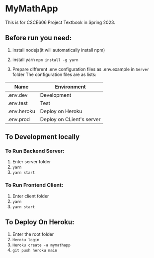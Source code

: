 # MyMathApp

This is for CSCE606 Project Textbook in Spring 2023.

## Before run you need:
1. install nodejs(it will automatically install npm)

2. install yarn
   `npm install -g yarn`
   
3. Prepare different .env configuration files as .env.example in `Server` folder
  The configuration files are as lists:

  | Name        | Environment               |
  | ----------- | ------------------------- |
  | .env.dev    | Development               |
  | .env.test   | Test                      |
  | .env.heroku | Deploy on Heroku          |
  | .env.prod   | Deploy on CLient's server |

## To Development locally


### To Run Backend Server:
1. Enter server folder
2. `yarn`
3. `yarn start`

### To Run Frontend Client:
1. Enter client folder
2. `yarn`
3. `yarn start`

## To Deploy On Heroku:
1. Enter the root folder
2. `Heroku login`
3. `Heroku create -a mymathapp`
3. `git push heroku main`